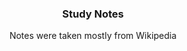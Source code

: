 <p align="center">
  <h3 align="center">Study Notes</h3>

<p align="center">
    Notes were taken mostly from Wikipedia
